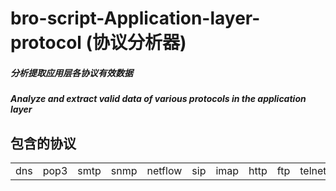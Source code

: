 # bro-script-Application-layer-protocol (协议分析器)
##### 分析提取应用层各协议有效数据
##### Analyze and extract valid data of various protocols in the application layer
## 包含的协议
<table>
  <tr>
		<td>dns</td>
    <td>pop3</td>
    <td>smtp</td>
    <td>snmp</td>
    <td>netflow</td>
    <td>sip</td>
    <td>imap</td>
    <td>http</td>
    <td>ftp</td>
    <td>telnet</td>
	</tr>
</table>
